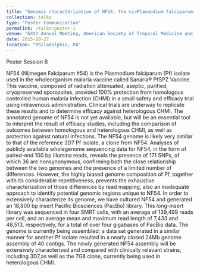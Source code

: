 ```yaml
---
title: "Genomic characterization of NF54, the <i>Plasmodium falciparum</i> strain in the whole-organism malaria PfSPZ vaccine"
collection: talks
type: "Poster Communication"
permalink: /talks/poster-1
venue: "64th Annual Meeting, American Society of Tropical Medicine and Hygiene"
date: 2015-10-27
location: "Philadelphia, PA"
---
```

Poster Session B


NF54 (Nijmegen Falciparum #54) is the Plasmodium falciparum (Pf) isolate used in the wholeorganism
malaria vaccine called Sanaria® PfSPZ Vaccine. This vaccine, composed of radiation attenuated, aseptic, purified, cryopreserved sporozoites, provided 100% protection from homologous controlled human malaria infection (CHMI) in a small safety and efficacy trial using intravenous administration. Clinical trials are underway to replicate these results and to determine efficacy against heterologous CHMI. The annotated genome of NF54 is not yet available, but will be an essential tool to interpret the result of efficacy studies, including the comparison of outcomes between homologous and heterologous CHMI, as well as protection against natural infections. The NF54 genome is likely very similar to that of the reference 3D7 Pf isolate, a clone from NF54. Analyses of publicly available wholegenome sequencing data for NF54, in the form of paired-end 100 bp Illumina reads, reveals the presence of 171 SNPs, of which 36 are nonsynonymous, confirming both the close relationship between the two genomes and the presence of a limited number of differences. However, the highly biased genome composition of Pf, together with its considerable repetitiveness, prevents the exhaustive characterization of those differences by read mapping, also an inadequate approach to identify potential genomic regions unique to NF54. In order to extensively characterize its genome, we have cultured NF54 and generated an 18,800 bp insert Pacific Biosciences (PacBio) library. This long-insert library was sequenced in four SMRT cells, with an average of 139,499 reads per cell, and an average mean and maximum read length of 7,433 and 48,513, respectively, for a total of over four gigabases of PacBio data. The genome is currently being assembled; a data set generated in a similar manner for another Pf isolate resulted in a nearly closed 24Mb genome assembly of 40 contigs. The newly generated NF54 assembly will be extensively characterized and compared with clinically relevant strains, including 3D7,as well as the 7G8 clone, currently being used in heterologous CHMI.
